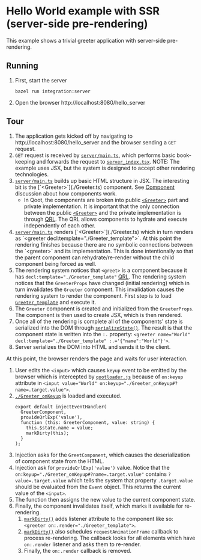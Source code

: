 # Hello World example with SSR (server-side pre-rendering)

This example shows a trivial greeter application with server-side pre-rendering.

## Running

1. First, start the server

   ```
   bazel run integration:server
   ```

2. Open the browser http://localhost:8080/hello_server

## Tour

1. The application gets kicked off by navigating to http://localhost:8080/hello_server and the browser sending a `GET` request.
1. `GET` request is received by [`server/main.ts`](../../server/main.ts), which performs basic book-keeping and forwards the request to [`server_index.tsx`](./server_index.tsx). NOTE: The example uses JSX, but the system is designed to accept other rendering technologies.
1. [`server/main.ts`](../../server/main.ts`) builds up basic HTML structure in JSX. The interesting bit is the [`<Greeter>`](./Greeter.ts) component. See [Component](../../client/component) discussion about how components work.
   - In Qoot, the components are broken into public [`<Greeter>`](./Greeter.ts) part and private implementation. It is important that the only connection between the public [`<Greeter>`](./Greeter.ts) and the private implementation is through [QRL](../../client/import#QRL). The QRL allows components to hydrate and execute independently of each other.
1. [`server/main.ts`](../../server/main.ts`) renders [`<Greeter>`](./Greeter.ts) which in turn renders as `<greeter decl:template="./Greeter_template">`. At this point the rendering finishes because there are no symbolic connections between the `<greeter>` and its implementation. This is done intentionally so that the parent component can rehydrate/re-render without the child component being forced as well.
1. The rendering system notices that `<greet>` is a component because it has `decl:template="./Greeter_template"` [QRL](../../client/import#QRL). The rendering system notices that the `GreeterProps` have changed (initial rendering) which in turn invalidates the `Greeter` component. This invalidation causes the rendering system to render the component. First step is to load [`Greeter_template`](./Greeter_template.tsx) and execute it.
1. The `Greeter` component is created and initialized from the `GreeterProps`. The component is then used to create JSX, which is then rendered.
1. Once all of the rendering is complete all of the components' state is serialized into the DOM through [`serializeState()`](../../client/render/serialize_state.ts). The result is that the component state is written into the `:.` property: `<greeter name="World" decl:template="./Greeter_template" :.='{"name":"World"}'>`.
1. Server serializes the DOM into HTML and sends it to the client.

At this point, the browser renders the page and waits for user interaction.

1. User edits the `<input>` which causes `keyup` event to be emitted by the browser which is intercepted by [`qootloader.js`](../../client/qootloader.ts) because of `on:keyup` attribute in `<input value="World" on:keyup="./Greeter_onKeyup#?name=.target.value">`.
1. [`./Greeter_onKeyup`](./Greeter_onKeyup.ts) is loaded and executed.
   ```
   export default injectEventHandler(
     GreeterComponent,
     provideQrlExp('value'),
     function (this: GreeterComponent, value: string) {
       this.$state.name = value;
       markDirty(this);
     }
   );
   ```
1. Injection asks for the `GreetComponent`, which causes the deserialization of component state from the HTML.
1. Injection ask for `provideQrlExp('value')` value. Notice that the `on:keyup="./Greeter_onKeyup#?name=.target.value"` contains `?value=.target.value` which tells the system that property `.target.value` should be evaluated from the `Event` object. This returns the current value of the `<input>`.
1. The function then assigns the new value to the current component state.
1. Finally, the component invalidates itself, which marks it available for re-rendering.
   1. [`markDirty()`](../../client/render/jsx/mark_dirty.ts) adds listener attribute to the component like so: `<greeter on:.render="./Greeter_template">`.
   1. [`markDirty()`](../../client/render/jsx/mark_dirty.ts) also schedules `requestAnimationFrame` callback to process re-rendering. The callback looks for all elements which have `on:.render` listener and asks them to re-render.
   1. Finally, the `on:.render` callback is removed.

